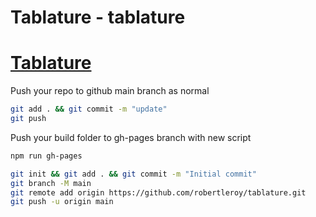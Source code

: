# Tablature - tablature

# [Tablature](https://robertleroy.github.io/tablature/)

Push your repo to github main branch as normal  
```sh
git add . && git commit -m "update"
git push
```

Push your build folder to gh-pages branch with new script  
```sh
npm run gh-pages

```


```sh
git init && git add . && git commit -m "Initial commit"
git branch -M main
git remote add origin https://github.com/robertleroy/tablature.git
git push -u origin main
```